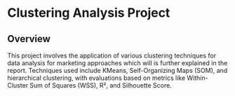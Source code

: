 # Clustering Analysis Project

## Overview
This project involves the application of various clustering techniques for data analysis for marketing approaches which will is further explained in the report. Techniques used include KMeans, Self-Organizing Maps (SOM), and hierarchical clustering, with evaluations based on metrics like Within-Cluster Sum of Squares (WSS), R², and Silhouette Score.
